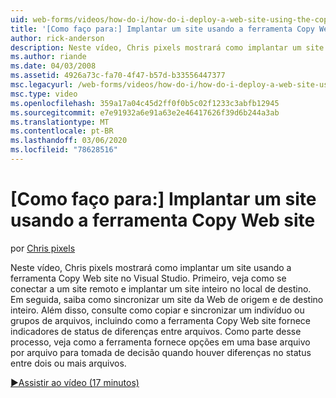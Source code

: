 ```yaml
---
uid: web-forms/videos/how-do-i/how-do-i-deploy-a-web-site-using-the-copy-web-site-tool
title: '[Como faço para:] Implantar um site usando a ferramenta Copy Web site | Microsoft Docs'
author: rick-anderson
description: Neste vídeo, Chris pixels mostrará como implantar um site usando a ferramenta Copy Web site no Visual Studio. Primeiro, veja como se conectar a um site remoto e...
ms.author: riande
ms.date: 04/03/2008
ms.assetid: 4926a73c-fa70-4f47-b57d-b33556447377
msc.legacyurl: /web-forms/videos/how-do-i/how-do-i-deploy-a-web-site-using-the-copy-web-site-tool
msc.type: video
ms.openlocfilehash: 359a17a04c45d2ff0f0b5c02f1233c3abfb12945
ms.sourcegitcommit: e7e91932a6e91a63e2e46417626f39d6b244a3ab
ms.translationtype: MT
ms.contentlocale: pt-BR
ms.lasthandoff: 03/06/2020
ms.locfileid: "78628516"
---
```

# <a name="how-do-i-deploy-a-web-site-using-the-copy-web-site-tool"></a>[Como faço para:] Implantar um site usando a ferramenta Copy Web site

por [Chris pixels](https://twitter.com/chrispels)

Neste vídeo, Chris pixels mostrará como implantar um site usando a ferramenta Copy Web site no Visual Studio. Primeiro, veja como se conectar a um site remoto e implantar um site inteiro no local de destino. Em seguida, saiba como sincronizar um site da Web de origem e de destino inteiro. Além disso, consulte como copiar e sincronizar um indivíduo ou grupos de arquivos, incluindo como a ferramenta Copy Web site fornece indicadores de status de diferenças entre arquivos. Como parte desse processo, veja como a ferramenta fornece opções em uma base arquivo por arquivo para tomada de decisão quando houver diferenças no status entre dois ou mais arquivos.

[&#9654;Assistir ao vídeo (17 minutos)](https://channel9.msdn.com/Blogs/ASP-NET-Site-Videos/how-do-i-deploy-a-web-site-using-the-copy-web-site-tool)
